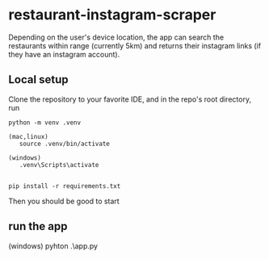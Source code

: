 # restaurant-instagram-scraper

Depending on the user's device location, the app can search the restaurants within range (currently 5km) and returns their instagram links (if they have an instagram account).

## Local setup

Clone the repository to your favorite IDE, and in the repo's root directory, run

```
python -m venv .venv

(mac,linux)
   source .venv/bin/activate

(windows)
   .venv\Scripts\activate


pip install -r requirements.txt
```

Then you should be good to start


## run the app

(windows)
   pyhton .\app.py